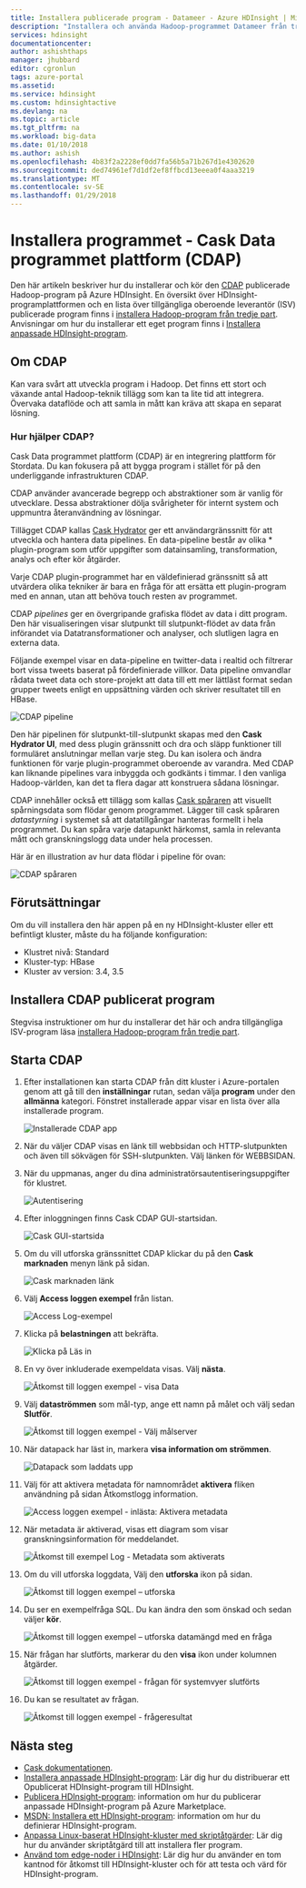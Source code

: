 ```yaml
---
title: Installera publicerade program - Datameer - Azure HDInsight | Microsoft Docs
description: "Installera och använda Hadoop-programmet Datameer från tredje part."
services: hdinsight
documentationcenter: 
author: ashishthaps
manager: jhubbard
editor: cgronlun
tags: azure-portal
ms.assetid: 
ms.service: hdinsight
ms.custom: hdinsightactive
ms.devlang: na
ms.topic: article
ms.tgt_pltfrm: na
ms.workload: big-data
ms.date: 01/10/2018
ms.author: ashish
ms.openlocfilehash: 4b83f2a2228ef0dd7fa56b5a71b267d1e4302620
ms.sourcegitcommit: ded74961ef7d1df2ef8ffbcd13eeea0f4aaa3219
ms.translationtype: MT
ms.contentlocale: sv-SE
ms.lasthandoff: 01/29/2018
---
```

# <a name="install-published-application---cask-data-application-platform-cdap"></a>Installera programmet - Cask Data programmet plattform (CDAP)

Den här artikeln beskriver hur du installerar och kör den [CDAP](http://cask.co/products/cdap/) publicerade Hadoop-program på Azure HDInsight. En översikt över HDInsight-programplattformen och en lista över tillgängliga oberoende leverantör (ISV) publicerade program finns i [installera Hadoop-program från tredje part](hdinsight-apps-install-applications.md). Anvisningar om hur du installerar ett eget program finns i [Installera anpassade HDInsight-program](hdinsight-apps-install-custom-applications.md).

## <a name="about-cdap"></a>Om CDAP

Kan vara svårt att utveckla program i Hadoop.  Det finns ett stort och växande antal Hadoop-teknik tillägg som kan ta lite tid att integrera. Övervaka dataflöde och att samla in mått kan kräva att skapa en separat lösning.

### <a name="how-does-cdap-help"></a>Hur hjälper CDAP?

Cask Data programmet plattform (CDAP) är en integrering plattform för Stordata. Du kan fokusera på att bygga program i stället för på den underliggande infrastrukturen CDAP.

CDAP använder avancerade begrepp och abstraktioner som är vanlig för utvecklare. Dessa abstraktioner dölja svårigheter för internt system och uppmuntra återanvändning av lösningar.

Tillägget CDAP kallas [Cask Hydrator](http://cask.co/products/hydrator/) ger ett användargränssnitt för att utveckla och hantera data pipelines. En data-pipeline består av olika * plugin-program som utför uppgifter som datainsamling, transformation, analys och efter kör åtgärder.

Varje CDAP plugin-programmet har en väldefinierad gränssnitt så att utvärdera olika tekniker är bara en fråga för att ersätta ett plugin-program med en annan, utan att behöva touch resten av programmet.

CDAP *pipelines* ger en övergripande grafiska flödet av data i ditt program. Den här visualiseringen visar slutpunkt till slutpunkt-flödet av data från införandet via Datatransformationer och analyser, och slutligen lagra en externa data.

Följande exempel visar en data-pipeline en twitter-data i realtid och filtrerar bort vissa tweets baserat på fördefinierade villkor. Data pipeline omvandlar rådata tweet data och store-projekt att data till ett mer lättläst format sedan grupper tweets enligt en uppsättning värden och skriver resultatet till en HBase.

![CDAP pipeline](./media/hdinsight-apps-install-cask/pipeline.png)

Den här pipelinen för slutpunkt-till-slutpunkt skapas med den **Cask Hydrator UI**, med dess plugin gränssnitt och dra och släpp funktioner till formuläret anslutningar mellan varje steg. Du kan isolera och ändra funktionen för varje plugin-programmet oberoende av varandra. Med CDAP kan liknande pipelines vara inbyggda och godkänts i timmar. I den vanliga Hadoop-världen, kan det ta flera dagar att konstruera sådana lösningar.

CDAP innehåller också ett tillägg som kallas [Cask spåraren](http://cask.co/products/tracker/) att visuellt spårningsdata som flödar genom programmet. Lägger till cask spåraren *datastyrning* i systemet så att datatillgångar hanteras formellt i hela programmet. Du kan spåra varje datapunkt härkomst, samla in relevanta mått och granskningslogg data under hela processen.

Här är en illustration av hur data flödar i pipeline för ovan:

![CDAP spåraren](./media/hdinsight-apps-install-cask/tracker.png)

## <a name="prerequisites"></a>Förutsättningar

Om du vill installera den här appen på en ny HDInsight-kluster eller ett befintligt kluster, måste du ha följande konfiguration:

* Klustret nivå: Standard
* Kluster-typ: HBase
* Kluster av version: 3.4, 3.5

## <a name="install-the-cdap-published-application"></a>Installera CDAP publicerat program

Stegvisa instruktioner om hur du installerar det här och andra tillgängliga ISV-program läsa [installera Hadoop-program från tredje part](hdinsight-apps-install-applications.md).

## <a name="launch-cdap"></a>Starta CDAP

1. Efter installationen kan starta CDAP från ditt kluster i Azure-portalen genom att gå till den **inställningar** rutan, sedan välja **program** under den **allmänna** kategori. Fönstret installerade appar visar en lista över alla installerade program.

    ![Installerade CDAP app](./media/hdinsight-apps-install-cask/cdap-app.png)

2. När du väljer CDAP visas en länk till webbsidan och HTTP-slutpunkten och även till sökvägen för SSH-slutpunkten. Välj länken för WEBBSIDAN.

3. När du uppmanas, anger du dina administratörsautentiseringsuppgifter för klustret.

    ![Autentisering](./media/hdinsight-apps-install-cask/auth.png)

4. Efter inloggningen finns Cask CDAP GUI-startsidan.

    ![Cask GUI-startsida](./media/hdinsight-apps-install-cask/gui.png)

5. Om du vill utforska gränssnittet CDAP klickar du på den **Cask marknaden** menyn länk på sidan.

    ![Cask marknaden länk](./media/hdinsight-apps-install-cask/cask-market.png)

6. Välj **Access loggen exempel** från listan.

    ![Access Log-exempel](./media/hdinsight-apps-install-cask/market-log-sample.png)

7. Klicka på **belastningen** att bekräfta.

    ![Klicka på Läs in](./media/hdinsight-apps-install-cask/market-load.png)

8. En vy över inkluderade exempeldata visas. Välj **nästa**.

    ![Åtkomst till loggen exempel - visa Data](./media/hdinsight-apps-install-cask/market-view-data.png)

9. Välj **dataströmmen** som mål-typ, ange ett namn på målet och välj sedan **Slutför**.

    ![Åtkomst till loggen exempel - Välj målserver](./media/hdinsight-apps-install-cask/market-destination.png)

10. När datapack har läst in, markera **visa information om strömmen**.

    ![Datapack som laddats upp](./media/hdinsight-apps-install-cask/market-view-details.png)

11. Välj för att aktivera metadata för namnområdet **aktivera** fliken användning på sidan Åtkomstlogg information.

    ![Access loggen exempel - inlästa: Aktivera metadata](./media/hdinsight-apps-install-cask/log-loaded.png)

12. När metadata är aktiverad, visas ett diagram som visar granskningsinformation för meddelandet.

    ![Åtkomst till exempel Log - Metadata som aktiverats](./media/hdinsight-apps-install-cask/log-metadata.png)

13. Om du vill utforska loggdata, Välj den **utforska** ikon på sidan.

    ![Åtkomst till loggen exempel – utforska](./media/hdinsight-apps-install-cask/log-explore.png)

14. Du ser en exempelfråga SQL. Du kan ändra den som önskad och sedan väljer **kör**.

    ![Åtkomst till loggen exempel – utforska datamängd med en fråga](./media/hdinsight-apps-install-cask/log-query.png)

15. När frågan har slutförts, markerar du den **visa** ikon under kolumnen åtgärder.

    ![Åtkomst till loggen exempel - frågan för systemvyer slutförts](./media/hdinsight-apps-install-cask/log-query-view.png)

16. Du kan se resultatet av frågan.

    ![Åtkomst till loggen exempel - frågeresultat](./media/hdinsight-apps-install-cask/log-query-results.png)

## <a name="next-steps"></a>Nästa steg

* [Cask dokumentationen](http://cask.co/resources/documentation/).
* [Installera anpassade HDInsight-program](hdinsight-apps-install-custom-applications.md): Lär dig hur du distribuerar ett Opublicerat HDInsight-program till HDInsight.
* [Publicera HDInsight-program](hdinsight-apps-publish-applications.md): information om hur du publicerar anpassade HDInsight-program på Azure Marketplace.
* [MSDN: Installera ett HDInsight-program](https://msdn.microsoft.com/library/mt706515.aspx): information om hur du definierar HDInsight-program.
* [Anpassa Linux-baserat HDInsight-kluster med skriptåtgärder](hdinsight-hadoop-customize-cluster-linux.md): Lär dig hur du använder skriptåtgärd till att installera fler program.
* [Använd tom edge-noder i HDInsight](hdinsight-apps-use-edge-node.md): Lär dig hur du använder en tom kantnod för åtkomst till HDInsight-kluster och för att testa och värd för HDInsight-program.
